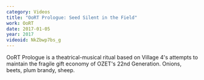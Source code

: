 ```yaml
---
category: Videos
title: "OoRT Prologue: Seed Silent in the Field"
work: OoRT
date: 2017-01-05
year: 2017
videoid: NkZbwp7bs_g
---
```


OoRT Prologue is a theatrical-musical ritual based on Village 4's attempts to maintain the fragile gift economy of OZET's 22nd Generation.  Onions, beets, plum brandy, sheep.
